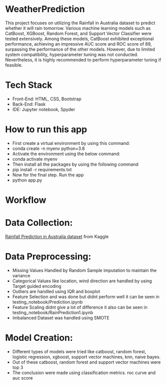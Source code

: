 # WeatherPrediction
This project focuses on utilizing the Rainfall in Australia dataset to predict whether it will rain tomorrow. 
Various machine learning models such as CatBoost, XGBoost, Random Forest, and Support Vector Classifier were tested extensively. 
Among these models, CatBoost exhibited exceptional performance, achieving an impressive AUC score and ROC score of 89, surpassing the performance of the other models. 
However, due to limited system compatibility, hyperparameter tuning was not conducted. Nevertheless, it is highly recommended to perform hyperparameter tuning if feasible.

# Tech Stack
* Front-End: HTML, CSS, Bootstrap
* Back-End: Flask
* IDE: Jupyter notebook, Spyder

# How to run this app
* First create a virtual environment by using this command:
* conda create -n myenv python=3.8
* Activate the environment using the below command:
* conda activate myenv
* Then install all the packages by using the following command
* pip install -r requirements.txt
* Now for the final step. Run the app
* python app.py


# Workflow

# Data Collection: 
[Rainfall Prediction in Australia dataset](https://www.kaggle.com/jsphyg/weather-dataset-rattle-package) from Kaggle
# Data Preprocessing: 
* Missing Values Handled by Random Sample imputation to maintain the variance
* Categorical Values like location, wind direction are handled by using Target guided encoding
* Outliers are handled using IQR and boxplot
* Feature Selection and was done but didnt perform well it can be seen in testing_notebook/Prediction.ipynb
* Feature Scaling didnt give a lot of difference it also can be seen in testing_notebook/RainPrediction1.ipynb
* Imbalanced Dataset was handled using SMOTE
# Model Creation:
* Different types of models were tried like catboost, random forest, logistic regression, xgboost, support vector machines, knn, naive bayes.
* Out of these catboost, random forest and support vector machines were top 3
* The conclusion were made using classification metrics. roc curve and auc score
